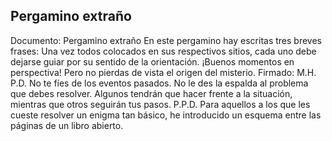 ## Pergamino extraño
Documento: Pergamino extraño
En este pergamino hay escritas tres breves frases:
Una vez todos colocados en sus respectivos sitios, cada uno debe dejarse guiar por su sentido de la orientación.
¡Buenos momentos en perspectiva!
Pero no pierdas de vista el origen del misterio.
Firmado: M.H.
P.D.
No te fíes de los eventos pasados. No le des la espalda al problema que debes resolver. Algunos tendrán que hacer frente a la situación, mientras que otros seguirán tus pasos.
P.P.D.
Para aquellos a los que les cueste resolver un enigma tan básico, he introducido un esquema entre las páginas de un libro abierto.
